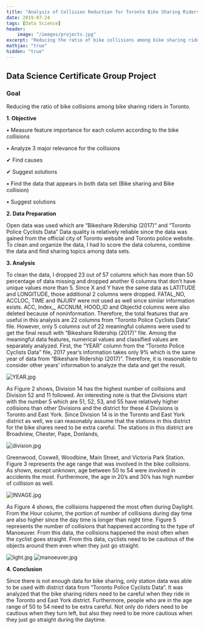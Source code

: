 ```yaml
---
title: "Analysis of Collision Reduction for Toronto Bike Sharing Riders"
date: 2019-07-24
tags: [Data Science]
header:
    image: "/images/projects.jpg"
excerpt: "Reducing the ratio of bike collisions among bike sharing riders in Toronto"
mathjax: "true"
hidden: "true"
---
```

## Data Science Certificate Group Project
### Goal
Reducing the ratio of bike collisions among bike sharing riders in Toronto.

**1. Objective**

&bull; Measure feature importance for each column according to the bike collisions

&bull; Analyze 3 major relevance for the collisions

&#10004; Find causes

&#10004; Suggest solutions

&bull; Find the data that appears in both data set (Bike sharing and Bike collision)

&bull; Suggest solutions

**2. Data Preparation**

Open data was used which are “Bikeshare Ridership (2017)” and “Toronto Police Cyclists Data”
Data quality is relatively reliable since the data was gained from the official city of Toronto website and Toronto police website.
To clean and organize the data, I had to score the data columns, combine the data and find sharing topics among data sets.

**3. Analysis**

To clean the data, I dropped 23 out of 57 columns which has more than 50 percentage of data missing and dropped another 6 columns that don’t have unique values more than 5. Since X and Y have the same data as LATITUDE and LONGITUDE, those additional 2 columns were dropped. FATAL_NO, ACCLOC, TIME and INJURY were not used as well since similar information exists. ACC, Index_, ACCNUM, HOOD_ID and ObjectId columns were also deleted because of noninformation. Therefore, the total features that are useful in this analysis are 22 columns from “Toronto Police Cyclists Data” file. However, only 5 columns out of 22 meaningful columns were used to get the final result with “Bikeshare Ridership (2017)” file.
Among the meaningful data features, numerical values and classified values are separately analyzed. First, the “YEAR” column from the “Toronto Police Cyclists Data” file, 2017 year’s information takes only 9% which is the same year of data from “Bikeshare Ridership (2017)”. Therefore, it is reasonable to consider other years’ information to analyze the data and get the result.

<img src="{{ site.url }}{{ site.baseurl }}/images/YEAR.jpg" alt="YEAR.jpg">

As Figure 2 shows, Division 14 has the highest number of collisions and Division 52 and 11 followed.
An interesting note is that the Divisions start with the number 5 which are 51, 52, 53, and 55 have relatively higher collisions than other Divisions and the district for these 4 Divisions is Toronto and East York.
Since Division 14 is in the Toronto and East York district as well, we can reasonably assume that the stations in this district for the bike shares need to be extra careful. The stations in this district are Broadview, Chester, Pape, Donlands, 

<img src="{{ site.url }}{{ site.baseurl }}/images/division.jpg" alt="division.jpg">

Greenwood, Coxwell, Woodbine, Main Street, and Victoria Park Station.
Figure 3 represents the age range that was involved in the bike collisions. As shown, except unknown, age between 50 to 54 were involved in accidents the most. Furthermore, the age in 20’s and 30’s has high number of collision as well. 


<img src="{{ site.url }}{{ site.baseurl }}/images/INVAGE.jpg" alt="INVAGE.jpg">

As Figure 4 shows, the collisions happened the most often during Daylight. From the Hour column, the portion of number of collisions during day time are also higher since the day time is longer than night time.
Figure 5 represents the number of collisions that happened according to the type of Manoeuver. From this data, the collisions happened the most often when the cyclist goes straight. From this data, cyclists need to be cautious of the objects around them even when they just go straight.

<img src="{{ site.url }}{{ site.baseurl }}/images/light.jpg" alt="light.jpg">
<img src="{{ site.url }}{{ site.baseurl }}/images/manoeuver.jpg" alt="manoeuver.jpg">

**4. Conclusion**

Since there is not enough data for bike sharing, only station data was able to be used with district data from “Toronto Police Cyclists Data”. It was analyzed that the bike sharing riders need to be careful when they ride in the Toronto and East York district. Furthermore, people who are in the age range of 50 to 54 need to be extra careful. Not only do riders need to be cautious when they turn left, but also they need to be more cautious when they just go straight during the daytime.

